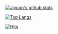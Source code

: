 
[![Jiyoon's github stats](https://github-readme-stats.vercel.app/api?username=yyoooona)](https://github.com/yyoooona/github-readme-stats)

[![Top Langs](https://github-readme-stats.vercel.app/api/top-langs/?username=yyoooona&layout=compact)](https://github.com/yyoooona/github-readme-stats)

[![Hits](https://hits.seeyoufarm.com/api/count/incr/badge.svg?url=https%3A%2F%2Fgithub.com%2Fyyoooona&count_bg=%2379C83D&title_bg=%233776FF&icon=aiqfome.svg&icon_color=%23E7E7E7&title=hits&edge_flat=false)](https://hits.seeyoufarm.com)

<!--
**yyoooona/yyoooona** is a ✨ _special_ ✨ repository because its `README.md` (this file) appears on your GitHub profile.

Here are some ideas to get you started:

- 🔭 I’m currently working on ...
- 🌱 I’m currently learning ...
- 👯 I’m looking to collaborate on ...
- 🤔 I’m looking for help with ...
- 💬 Ask me about ...
- 📫 How to reach me: ...
- 😄 Pronouns: ...
- ⚡ Fun fact: ...
-->
